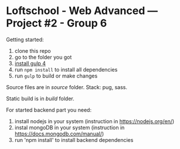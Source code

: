 # Loftschool - Web Advanced — Project #2 - Group 6

Getting started:

1. clone this repo
2. go to the folder you got
3. [install gulp 4](https://demisx.github.io/gulp4/2015/01/15/install-gulp4.html)
4. run `npm install` to install all dependencies
6. run `gulp` to build or make changes

Source files are in _source_ folder. Stack: pug, sass.

Static build is in _build_ folder.

For started backend part you need:
1. install nodejs in your system (instruction in https://nodejs.org/en/)
2. instal mongoDB in your system (instruction in https://docs.mongodb.com/manual/)
3. run 'npm install' to install backend dependencies
